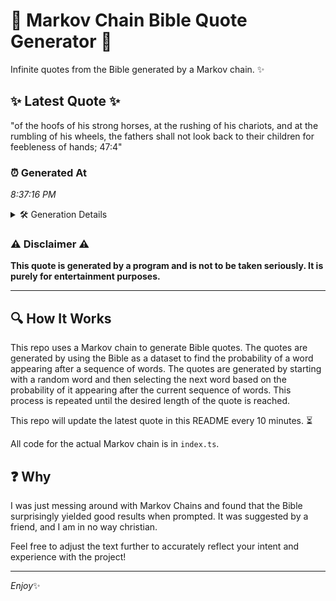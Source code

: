 # 📖 Markov Chain Bible Quote Generator 📖

Infinite quotes from the Bible generated by a Markov chain. ✨

## ✨ Latest Quote ✨
"of the hoofs of his strong horses, at the rushing of his chariots, and at the rumbling of his wheels, the fathers shall not look back to their children for feebleness of hands; 47:4"

### ⏰ Generated At
*8:37:16 PM*

<details>
    <summary>🛠️ Generation Details</summary>
    <p>
        <strong>🌱 Seed:</strong> of<br>
        <strong>🔄 Iterations:</strong> 33<br>
        <strong>📜 Context History:</strong><br>[ of ]: the<br>[ of, the ]: hoofs<br>[ of, the, hoofs ]: of<br>[ of, the, hoofs, of ]: his<br>[ of, the, hoofs, of, his ]: strong<br>[ of, the, hoofs, of, his, strong ]: horses,<br>[ the, hoofs, of, his, strong, horses, ]: at<br>[ hoofs, of, his, strong, horses,, at ]: the<br>[ of, his, strong, horses,, at, the ]: rushing<br>[ his, strong, horses,, at, the, rushing ]: of<br>[ strong, horses,, at, the, rushing, of ]: his<br>[ horses,, at, the, rushing, of, his ]: chariots,<br>[ at, the, rushing, of, his, chariots, ]: and<br>[ the, rushing, of, his, chariots,, and ]: at<br>[ rushing, of, his, chariots,, and, at ]: the<br>[ of, his, chariots,, and, at, the ]: rumbling<br>[ his, chariots,, and, at, the, rumbling ]: of<br>[ chariots,, and, at, the, rumbling, of ]: his<br>[ and, at, the, rumbling, of, his ]: wheels,<br>[ at, the, rumbling, of, his, wheels, ]: the<br>[ the, rumbling, of, his, wheels,, the ]: fathers<br>[ rumbling, of, his, wheels,, the, fathers ]: shall<br>[ of, his, wheels,, the, fathers, shall ]: not<br>[ his, wheels,, the, fathers, shall, not ]: look<br>[ wheels,, the, fathers, shall, not, look ]: back<br>[ the, fathers, shall, not, look, back ]: to<br>[ fathers, shall, not, look, back, to ]: their<br>[ shall, not, look, back, to, their ]: children<br>[ not, look, back, to, their, children ]: for<br>[ look, back, to, their, children, for ]: feebleness<br>[ back, to, their, children, for, feebleness ]: of<br>[ to, their, children, for, feebleness, of ]: hands;<br>[ their, children, for, feebleness, of, hands; ]: 47:4<br>
    </p>
</details>

### ⚠️ Disclaimer ⚠️
**This quote is generated by a program and is not to be taken seriously. It is purely for entertainment purposes.**

---

## 🔍 How It Works

This repo uses a Markov chain to generate Bible quotes. The quotes are generated by using the Bible as a dataset to find the probability of a word appearing after a sequence of words. The quotes are generated by starting with a random word and then selecting the next word based on the probability of it appearing after the current sequence of words. This process is repeated until the desired length of the quote is reached.

This repo will update the latest quote in this README every 10 minutes. ⏳

All code for the actual Markov chain is in `index.ts`.

## ❓ Why

I was just messing around with Markov Chains and found that the Bible surprisingly yielded good results when prompted. 
It was suggested by a friend, and I am in no way christian.

Feel free to adjust the text further to accurately reflect your intent and experience with the project!

---

*Enjoy*✨
